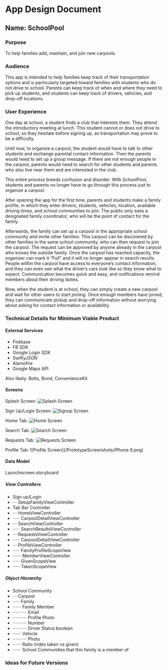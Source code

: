 # App Design Document

## Name: SchoolPool

### Purpose
To help families add, maintain, and join new carpools. 

### Audience
This app is intended to help families keep track of their transportation options and is particularly targeted toward families with students who do not drive to school. Parents can keep track of when and where they need to pick up students, and students can keep track of drivers, vehicles, and drop-off locations. 

### User Experience
One day at school, a student finds a club that interests them. They attend the introductory meeting at lunch. This student cannot or does not drive to school, so they hesitate before signing up, as transportation may prove to be a difficulty. 

Until now, to organize a carpool, the student would have to talk to other students and exchange parental contact information. Then the parents would need to set up a group message. If there are not enough people in the carpool, parents would need to search for other students and parents who also live near them and are interested in the club. 

This entire process breeds confusion and disorder. With SchoolPool, students and parents no longer have to go through this process just to organize a carpool.

After opening the app for the first time, parents and students make a family profile, in which they enter drivers, students, vehicles, location, available driving times, and school communities to join. The public only sees a designated family coordinator, who will be the point of contact for the family. 

Afterwards, the family can set up a carpool in the appropriate school community and invite other families. This carpool can be discovered by other families in the same school community, who can then request to join the carpool. The request can be approved by anyone already in the carpool who knows the outside family. Once the carpool has reached capacity, the organizer can mark it “Full” and it will no longer appear in search results. People within the carpool have access to everyone’s contact information, and they can even see what the driver’s cars look like so they know what to expect. Communication becomes quick and easy, and notifications remind members about their driving duties.

Now, when the student is at school, they can simply create a new carpool and wait for other users to start joining. Once enough members have joined, they can communicate pickup and drop-off information without worrying about asking for contact information or availability.

### Technical Details for Minimum Viable Product
#### External Services
* Firebase
* FB SDK
* Google Login SDK
* SwiftyJSON
* Alamofire
* Google Maps API

Also likely: Bolts, Bond, ConvenienceKit

#### Screens
Splash Screen: 
![Splash Screen](/PrototypeScreenshots/SplashScreen.png)

Sign Up/Login Screen:
![Signup Screen](/PrototypeScreenshots/Signup.png)

Home Tab:
![Home Screen](/PrototypeScreenshots/YourCarpools.png)

Search Tab:
![Search Screen](/PrototypeScreenshots/FindaCarpool.png)

Requests Tab:
![Requests Screen](/PrototypeScreenshots/Requests.png)

Profile Tab:
![Profile Screen](/PrototypeScreenshots/iPhone 6.png)

#### Data Model
Launchscreen.storyboard

##### View Controllers 
- Sign up/Login
- ⋅⋅⋅ SetupFamilyViewController
- Tab Bar Controller
- ⋅⋅⋅ HomeViewController
- ⋅⋅⋅⋅⋅ CarpoolDetailViewController
- ⋅⋅⋅ SearchViewController
- ⋅⋅⋅⋅⋅ SearchResultsViewController
- ⋅⋅⋅ RequestsViewController
- ⋅⋅⋅⋅⋅ CarpoolDetailViewController
- ⋅⋅⋅ ProfileViewController
- ⋅⋅⋅⋅⋅ FamilyProfileScopeView
- ⋅⋅⋅⋅⋅⋅  MemberViewController
- ⋅⋅⋅⋅⋅ GivenScopeView
- ⋅⋅⋅⋅⋅ TakenScopeView

##### Object Hierarchy
- School Community
- ⋅⋅⋅ Carpool
- ⋅⋅⋅⋅⋅ Family
- ⋅⋅⋅⋅⋅⋅  Family Member
- ⋅⋅⋅⋅⋅⋅⋅⋅⋅⋅ Email
- ⋅⋅⋅⋅⋅⋅⋅⋅⋅⋅ Profile Photo
- ⋅⋅⋅⋅⋅⋅⋅⋅⋅⋅ Number
- ⋅⋅⋅⋅⋅⋅⋅⋅⋅⋅ Driver Status boolean
- ⋅⋅⋅⋅⋅⋅  Vehicle
- ⋅⋅⋅⋅⋅⋅⋅⋅⋅⋅ Photo
- ⋅⋅⋅⋅⋅⋅  Ratio (rides taken vs given)
- ⋅⋅⋅⋅⋅⋅  School Communities that this family is a member of

### Ideas for Future Versions
